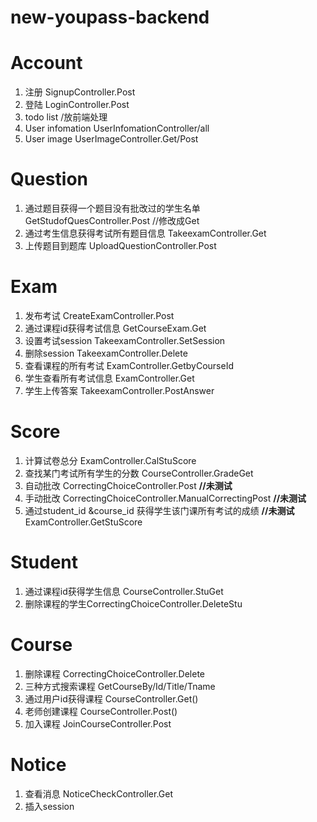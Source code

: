 # new-youpass-backend

# Account

1. 注册 SignupController.Post
2. 登陆 LoginController.Post
3. todo list /放前端处理
4. User infomation UserInfomationController/all
5. User image UserImageController.Get/Post



# Question

1. 通过题目获得一个题目没有批改过的学生名单 GetStudofQuesController.Post //修改成Get
2. 通过考生信息获得考试所有题目信息 TakeexamController.Get
4. 上传题目到题库 UploadQuestionController.Post



# Exam

1. 发布考试 CreateExamController.Post
2. 通过课程id获得考试信息 GetCourseExam.Get
3. 设置考试session TakeexamController.SetSession
4. 删除session TakeexamController.Delete
5. 查看课程的所有考试 ExamController.GetbyCourseId
6. 学生查看所有考试信息 ExamController.Get
6. 学生上传答案 TakeexamController.PostAnswer



# Score

1. 计算试卷总分 ExamController.CalStuScore
2. 查找某门考试所有学生的分数 CourseController.GradeGet
3. 自动批改 CorrectingChoiceController.Post   **//未测试**
4. 手动批改 CorrectingChoiceController.ManualCorrectingPost  **//未测试**
5. 通过student_id &course_id 获得学生该门课所有考试的成绩 **//未测试** ExamController.GetStuScore

# Student

1. 通过课程id获得学生信息 CourseController.StuGet
2. 删除课程的学生CorrectingChoiceController.DeleteStu



# Course

1. 删除课程 CorrectingChoiceController.Delete
2. 三种方式搜索课程  GetCourseBy/Id/Title/Tname
3. 通过用户id获得课程 CourseController.Get()
4. 老师创建课程 CourseController.Post()
5. 加入课程 JoinCourseController.Post



# Notice

1. 查看消息 NoticeCheckController.Get
2. 插入session







